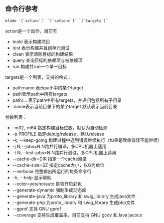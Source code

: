 命令行参考
---------
```bash
blade `[`action`]` `[`options`]` `[`targets`]`
```

action是一个动作，目前有

* build 表示构建项目
* test  表示构建并且跑单元测试
* clean 表示清除目标的构建结果
* query 查询目标的依赖项与被依赖项
* run   构建并run一个单一目标

targets是一个列表，支持的格式：

* path:name 表示path中的某个target
* path表示path中所有targets
* path/... 表示path中所有targets，并递归包括所有子目录
* :name表示当前目录下的某个target
默认表示当前目录

参数列表：

* -m32,-m64            指定构建目标位数，默认为自动检测
* -p PROFILE           指定debug/release，默认release
* -k, --keep-going     构建过程中遇到错误继续执行（如果是致命错误不能继续）
* -j N,--jobs=N        N路并行编译，多CPU机器上适用
* -t N,--test-jobs=N   N路并行测试，多CPU机器上适用
* --cache-dir=DIR      指定一个cache目录
* --cache-size=SZ      指定cache大小，以G为单位
* --verbose            完整输出所运行的每条命令行
* –h, --help           显示帮助
* --color=yes/no/auto  是否开启彩色
* --generate-dynamic   强制生成动态库
* --generate-java      为proto_library 和 swig_library 生成java文件
* --generate-php       为proto_library 和 swig_library 生成php文件
* --gprof              支持 GNU gprof
* --coverage           支持生成覆盖率，目前支持 GNU gcov 和Java jacoco
